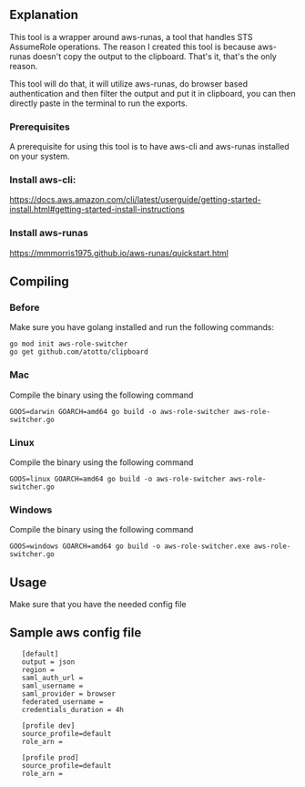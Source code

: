 
## Explanation
This tool is a wrapper around aws-runas, a tool that handles STS AssumeRole operations. The reason I created this tool is because aws-runas doesn't copy the output to the clipboard. That's it, that's the only reason.

This tool will do that, it will utilize aws-runas, do browser based authentication and then filter the output and put it in clipboard, you can then directly paste in the terminal to run the exports.



### Prerequisites
A prerequisite for using this tool is to have aws-cli and aws-runas installed on your system.


### Install aws-cli:
https://docs.aws.amazon.com/cli/latest/userguide/getting-started-install.html#getting-started-install-instructions

### Install aws-runas
https://mmmorris1975.github.io/aws-runas/quickstart.html


## Compiling
### Before
Make sure you have golang installed and run the following commands:
```
go mod init aws-role-switcher
go get github.com/atotto/clipboard
```

### Mac
Compile the binary using the following command
```
GOOS=darwin GOARCH=amd64 go build -o aws-role-switcher aws-role-switcher.go
```
### Linux
Compile the binary using the following command
```
GOOS=linux GOARCH=amd64 go build -o aws-role-switcher aws-role-switcher.go
```
### Windows
Compile the binary using the following command
```
GOOS=windows GOARCH=amd64 go build -o aws-role-switcher.exe aws-role-switcher.go
```

## Usage
Make sure that you have the needed config file
## Sample aws config file
 ```
    [default]
    output = json
    region = 
    saml_auth_url = 
    saml_username = 
    saml_provider = browser
    federated_username = 
    credentials_duration = 4h

    [profile dev]
    source_profile=default
    role_arn = 

    [profile prod]
    source_profile=default
    role_arn = 
 ```
